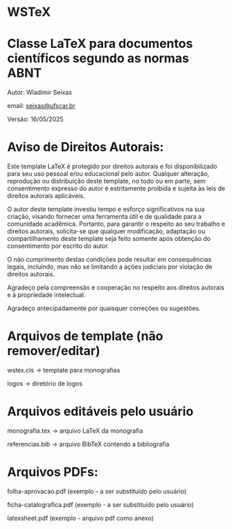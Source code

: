 # WSTeX
# Classe LaTeX para documentos científicos segundo as normas ABNT
Autor: Wladimir Seixas

email: seixas@ufscar.br

Versão: 16/05/2025

# Aviso de Direitos Autorais:

Este template LaTeX é protegido por direitos autorais e foi disponibilizado para seu uso pessoal e/ou educacional pelo autor. Qualquer alteração, reprodução ou distribuição deste template, no todo ou em parte, sem consentimento expresso do autor é estritamente proibida e sujeita às leis de direitos autorais aplicáveis.

O autor deste template investiu tempo e esforço significativos na sua criação, visando fornecer uma ferramenta útil e de qualidade para a comunidade acadêmica. Portanto, para garantir o respeito ao seu trabalho e direitos autorais, solicita-se que qualquer modificação, adaptação ou compartilhamento deste template seja feito somente após obtenção do consentimento por escrito do autor.

O não cumprimento destas condições pode resultar em consequências legais, incluindo, mas não se limitando a ações judiciais por violação de direitos autorais.

Agradeço pela compreensão e cooperação no respeito aos direitos autorais e à propriedade intelectual.

Agradeço antecipadamente por quaisquer correções ou sugestões.

# Arquivos de template (não remover/editar)

wstex.cls  -> template para monografias

logos      -> diretório de logos

# Arquivos editáveis pelo usuário

monografia.tex      -> arquivo LaTeX da monografia 

referencias.bib     -> arquivo BibTeX contendo a bibliografia

# Arquivos PDFs:

folha-aprovacao.pdf (exemplo - a ser substituído pelo usuário)

ficha-catalografica.pdf (exemplo - a ser substituído pelo usuário)

latexsheet.pdf (exemplo - arquivo pdf como anexo)
